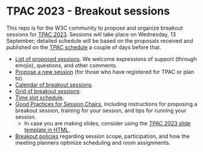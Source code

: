 # TPAC 2023 - Breakout sessions
This repo is for the W3C community to propose and organize breakout sessions for [TPAC 2023](https://www.w3.org/2023/09/TPAC/). Sessions will take place on Wednesday, 13 September; detailed schedule will be based on the proposals received and published on the [TPAC schedule](https://www.w3.org/2023/09/TPAC/schedule.html#wednesday) a couple of days before that.

* [List of proposed sessions](https://github.com/w3c/tpac2023-breakouts/issues). We welcome expressions of support (through emojis), questions, and other comments.
* [Propose a new session](https://github.com/w3c/tpac2023-breakouts/issues/new?assignees=&labels=session&projects=&template=session.yml) (for those who have registered for TPAC or plan to).
* [Calendar of breakout sessions](https://www.w3.org/calendar/tpac2023/breakout-sessions/).
* [Grid of breakout sessions](https://www.w3.org/2023/09/TPAC/breakouts.html#grid).
* [Time slot schedule](https://github.com/w3c/tpac2023-breakouts/wiki/Breakout-time-slots).
* [Good Practices for Session Chairs](https://github.com/w3c/tpac-breakouts/wiki/Good-Practices-for-Session-Chairs), including instructions for proposing a breakout session, training for your session, and tips for running your session.
    * In case you are making slides, consider using the [TPAC 2023 slide template in HTML](https://www.w3.org/2023/Talks/TPAC/Templates/).
* [Breakout policies](https://github.com/w3c/tpac-breakouts/wiki/Policies) regarding session scope, participation, and how the meeting planners optimize scheduling and room assignments.

